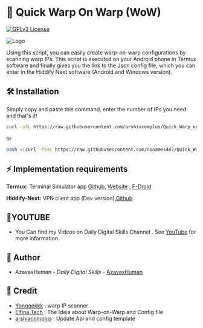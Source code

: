 
# 🚀 Quick Warp On Warp (WoW)

[![GPLv3 License](https://img.shields.io/badge/License-GPL%20v3-yellow.svg)](https://opensource.org/licenses/)


![Logo](/sc.jpg)


Using this script, you can easily create warp-on-warp configurations by scanning warp IPs.
This script is executed on your Android phone in Termux software and finally gives you the link to the Json config file, which you can enter in the Hiddify Next software (Android and Windows version).

## 🛠️ Installation

Simply copy and paste this command, enter the number of IPs you need and that's it!

```bash
curl -sSL https://raw.githubusercontent.com/arshiacomplus/Quick_Warp_on_Warp/main/install.sh -o install.sh && chmod +x install.sh && bash install.sh

```

or 
```bash
bash <(curl -fsSL https://raw.githubusercontent.com/nonames487/Quick_Warp_on_Warpa/main/install.sh)
```
## ⚡ Implementation requirements

**Termux:** Terminal Simulator app [Github](https://github.com/termux/termux-app/releases/tag/v0.118.0), [Website](https://termux.dev/en/) , [F-Droid](https://github.com/termux/termux-app#f-droid)

**Hiddify-Next:** VPN client app (Dev version),[Github](https://github.com/hiddify/hiddify-next/releases)


## 🎈YOUTUBE

 
- You Can find my Videos on Daily Digital Skills Channel . See [YouTube](https://www.youtube.com/@Dailydigitalskills/) for more information.
## 🍁 Author


- AzavaxHuman - *Daily Digital Skills* - [AzavaxHuman](https://github.com/azavaxhuman)


## 🍰 Credit
- [Yonggekkk](https://github.com/yonggekkk/warp-yg) : warp IP scanner
- [Elfina Tech](https://github.com/Elfiinaa) : The Ideia about Warp-on-Warp and Config file
- [arshiacomplus](https://github.com/arshiacomplus) : Update Api and config template 
